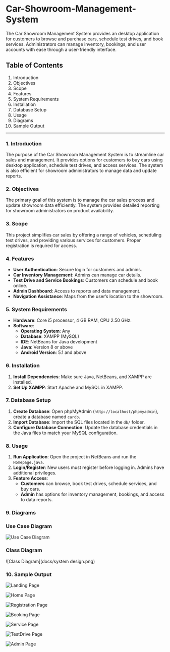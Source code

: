 # Car-Showroom-Management-System

The Car Showroom Management System provides an desktop application for customers to browse and purchase cars, schedule test drives, and book services. Administrators can manage inventory, bookings, and user accounts with ease through a user-friendly interface.

## Table of Contents

1. Introduction
2. Objectives
3. Scope
4. Features
5. System Requirements
6. Installation
7. Database Setup
8. Usage
9. Diagrams
10. Sample Output

---

### 1. Introduction

The purpose of the Car Showroom Management System is to streamline car sales and management. It provides options for customers to buy cars using desktop application, schedule test drives, and access services. The system is also efficient for showroom administrators to manage data and update reports.

### 2. Objectives

The primary goal of this system is to manage the car sales process and update showroom data efficiently. The system provides detailed reporting for showroom administrators on product availability.

### 3. Scope

This project simplifies car sales by offering a range of vehicles, scheduling test drives, and providing various services for customers. Proper registration is required for access.

### 4. Features

- **User Authentication**: Secure login for customers and admins.
- **Car Inventory Management**: Admins can manage car details.
- **Test Drive and Service Bookings**: Customers can schedule and book online.
- **Admin Dashboard**: Access to reports and data management.
- **Navigation Assistance**: Maps from the user’s location to the showroom.

### 5. System Requirements

- **Hardware**: Core i5 processor, 4 GB RAM, CPU 2.50 GHz.
- **Software**:
    - **Operating System**: Any
    - **Database**: XAMPP (MySQL)
    - **IDE**: NetBeans for Java development
    - **Java**: Version 8 or above
    - **Android Version**: 5.1 and above

### 6. Installation

1. **Install Dependencies**: Make sure Java, NetBeans, and XAMPP are installed.
2. **Set Up XAMPP**: Start Apache and MySQL in XAMPP.

### 7. Database Setup

1. **Create Database**: Open phpMyAdmin (`http://localhost/phpmyadmin`), create a database named `cardb`.
2. **Import Database**: Import the SQL files located in the `db/` folder.
3. **Configure Database Connection**: Update the database credentials in the Java files to match your MySQL configuration.

### 8. Usage

1. **Run Application**: Open the project in NetBeans and run the `Homepage.java`.
2. **Login/Register**: New users must register before logging in. Admins have additional privileges.
3. **Feature Access**:
    - **Customers** can browse, book test drives, schedule services, and buy cars.
    - **Admin** has options for inventory management, bookings, and access to data reports.
  
### 9. Diagrams

### Use Case Diagram

![Use Case Diagram](docs/usecase.png)

### Class Diagram

![Class Diagram](docs/system design.png)

### 10. Sample Output

![Landing Page](docs/landingpage.png)

![Home Page](docs/homepage.png)

![Registration Page](docs/registration.png)

![Booking Page](docs/booking.png)

![Service Page](docs/service.png)

![TestDrive Page](docs/testdrive.png)

![Admin Page](docs/adminpage.png)

